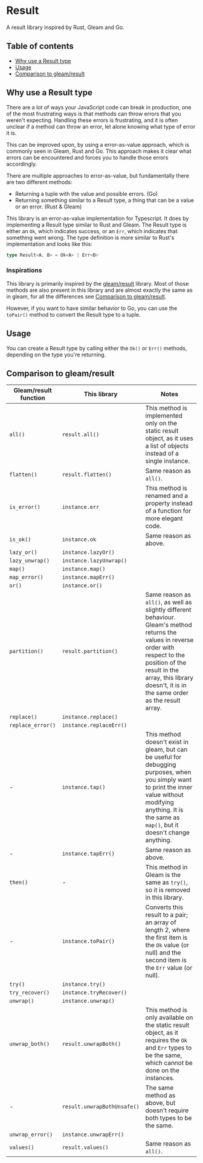 # Result
A result library inspired by Rust, Gleam and Go.
## Table of contents
- [Why use a Result type](#Why-use-a-Result-type)
- [Usage](#usage)
- [Comparison to gleam/result](#comparison-to-gleamresult)

## Why use a Result type
There are a lot of ways your JavaScript code can break in production, one of the most frustrating ways is that methods can throw errors that you weren't expecting. Handling these errors is frustrating, and it is often unclear if a method can throw an error, let alone knowing what type of error it is.

This can be improved upon, by using a error-as-value approach, which is commonly seen in Gleam, Rust and Go. This approach makes it clear what errors can be encountered and forces you to handle those errors accordingly.

There are multiple approaches to error-as-value, but fundamentally there are two different methods:
- Returning a tuple with the value and possible errors. (Go)
- Returning something similar to a Result type, a thing that can be a value or an error. (Rust & Gleam)

This library is an error-as-value implementation for Typescript. It does by implementing a Result type similar to Rust and Gleam. The Result type is either an `Ok`, which indicates success, or an `Err`, which indicates that something went wrong. The type definition is more similar to Rust's implementation and looks like this:
```ts
type Result<A, B> = Ok<A> | Err<B>
```
### Inspirations
This library is primarily inspired by the [gleam/result](https://hexdocs.pm/gleam_stdlib/gleam/result.html#partition) library. Most of those methods are also present in this library and are almost exactly the same as in gleam, for all the differences see [Comparison to gleam/result](#comparison-to-gleamresult).

However, if you want to have similar behavior to Go, you can use the `toPair()` method to convert the Result type to a tuple.
## Usage
You can create a Result type by calling either the `Ok()` or `Err()` methods, depending on the type you're returning.

## Comparison to gleam/result

| Gleam/result function | This library                | Notes                                                                                                                                                                                                                                           |
| --------------------- | --------------------------- | ----------------------------------------------------------------------------------------------------------------------------------------------------------------------------------------------------------------------------------------------- |
| `all()`               | `result.all()`              | This method is implemented only on the static result object, as it uses a list of objects instead of a single instance.                                                                                                                         |
| `flatten()`           | `result.flatten()`          | Same reason as `all()`.                                                                                                                                                                                                                         |
| `is_error()`          | `instance.err`              | This method is renamed and a property instead of a function for more elegant code.                                                                                                                                                              |
| `is_ok()`             | `instance.ok`               | Same reason as above.                                                                                                                                                                                                                           |
| `lazy_or()`           | `instance.lazyOr()`         |                                                                                                                                                                                                                                                 |
| `lazy_unwrap()`       | `instance.lazyUnwrap()`     |                                                                                                                                                                                                                                                 |
| `map()`               | `instance.map()`            |                                                                                                                                                                                                                                                 |
| `map_error()`         | `instance.mapErr()`         |                                                                                                                                                                                                                                                 |
| `or()`                | `instance.or()`             |                                                                                                                                                                                                                                                 |
| `partition()`         | `result.partition()`        | Same reason as `all()`, as well as slightly different behaviour. Gleam's method returns the values in reverse order with respect to the position of the result in the array, this library doesn't, it is in the same order as the result array. |
| `replace()`           | `instance.replace()`        |                                                                                                                                                                                                                                                 |
| `replace_error()`     | `instance.replaceErr()`     |                                                                                                                                                                                                                                                 |
| -                     | `instance.tap()`            | This method doesn't exist in gleam, but can be useful for debugging purposes, when you simply want to print the inner value without modifying anything. It is the same as `map()`, but it doesn't change anything.                              |
| -                     | `instance.tapErr()`         | Same reason as above.                                                                                                                                                                                                                           |
| `then()`              | -                           | This method in Gleam is the same as `try()`, so it is removed in this library.                                                                                                                                                                  |
| -                     | `instance.toPair()`         | Converts this result to a pair; an array of length 2, where the first item is the `Ok` value (or null) and the second item is the `Err` value (or null).                                                                                        |
| `try()`               | `instance.try()`            |                                                                                                                                                                                                                                                 |
| `try_recover()`       | `instance.tryRecover()`     |                                                                                                                                                                                                                                                 |
| `unwrap()`            | `instance.unwrap()`         |                                                                                                                                                                                                                                                 |
| `unwrap_both()`       | `result.unwrapBoth()`       | This method is only available on the static result object, as it requires the `Ok` and `Err` types to be the same, which cannot be done on the instances.                                                                                       |
| -                     | `result.unwrapBothUnsafe()` | The same method as above, but doesn't require both types to be the same.                                                                                                                                                                        |
| `unwrap_error()`      | `instance.unwrapErr()`      |                                                                                                                                                                                                                                                 |
| `values()`            | `result.values()`           | Same reason as `all()`.                                                                                                                                                                                                                         |
